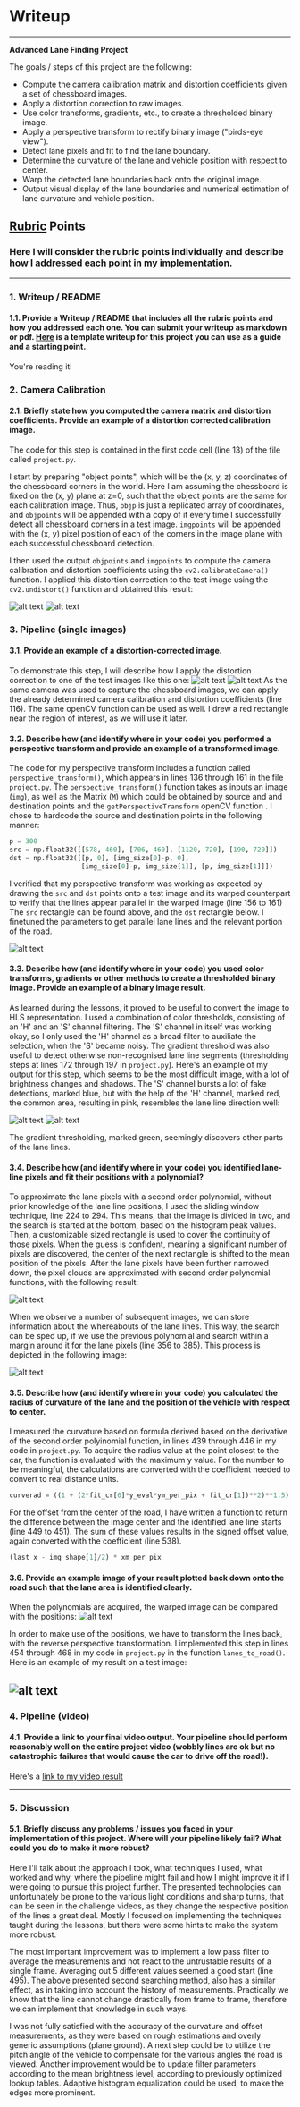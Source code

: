 # Writeup

---

**Advanced Lane Finding Project**

The goals / steps of this project are the following:

* Compute the camera calibration matrix and distortion coefficients given a set of chessboard images.
* Apply a distortion correction to raw images.
* Use color transforms, gradients, etc., to create a thresholded binary image.
* Apply a perspective transform to rectify binary image ("birds-eye view").
* Detect lane pixels and fit to find the lane boundary.
* Determine the curvature of the lane and vehicle position with respect to center.
* Warp the detected lane boundaries back onto the original image.
* Output visual display of the lane boundaries and numerical estimation of lane curvature and vehicle position.

[//]: # (Image References)

[image1]: ./output_images/calibration2_1chbrd.jpg "checkered chess board"
[image2]: ./output_images/calibration2_2undist.jpg "undistorted chess board"
[image3]: ./test_images/straight_lines2.jpg "distorted road"
[image4]: ./output_images/straight_lines2_1roi.jpg "undistorted road"
[image5]: ./output_images/straight_lines2_1warped.jpg "top-down perspective"
[image6]: ./output_images/test5_1warped.jpg "before binary thresholding"
[image7]: ./output_images/test5_2color.jpg "after binary thresholding"
[image8]: ./output_images/test3_3slidingwindows.jpg "sliding window based search"
[image9]: ./output_images/test3_4polyband.jpg "polynomial band based search"
[image10]: ./output_images/test3_5birdeyelanes.jpg "resulting polynomials"
[image11]: ./output_images/test3_result.jpg "results transformed back to road image"
[image12]: ./output_images/.jpg " "
[image13]: ./output_images/.jpg " "
[image14]: ./output_images/.jpg " "
[image15]: ./output_images/.jpg " "
[image16]: ./output_images/.jpg " "
[video1]: ./output.mp4 "Video"

## [Rubric](https://review.udacity.com/#!/rubrics/571/view) Points

### Here I will consider the rubric points individually and describe how I addressed each point in my implementation.  

---

### 1. Writeup / README

#### 1.1. Provide a Writeup / README that includes all the rubric points and how you addressed each one.  You can submit your writeup as markdown or pdf.  [Here](https://github.com/udacity/CarND-Advanced-Lane-Lines/blob/master/writeup_template.md) is a template writeup for this project you can use as a guide and a starting point.  

You're reading it!

### 2. Camera Calibration

#### 2.1. Briefly state how you computed the camera matrix and distortion coefficients. Provide an example of a distortion corrected calibration image.

The code for this step is contained in the first code cell (line 13) of the file called `project.py`.  

I start by preparing "object points", which will be the (x, y, z) coordinates of the chessboard corners in the world. Here I am assuming the chessboard is fixed on the (x, y) plane at z=0, such that the object points are the same for each calibration image.  Thus, `objp` is just a replicated array of coordinates, and `objpoints` will be appended with a copy of it every time I successfully detect all chessboard corners in a test image.  `imgpoints` will be appended with the (x, y) pixel position of each of the corners in the image plane with each successful chessboard detection.  

I then used the output `objpoints` and `imgpoints` to compute the camera calibration and distortion coefficients using the `cv2.calibrateCamera()` function.  I applied this distortion correction to the test image using the `cv2.undistort()` function and obtained this result: 

![alt text][image1]
![alt text][image2]

### 3. Pipeline (single images)

#### 3.1. Provide an example of a distortion-corrected image.

To demonstrate this step, I will describe how I apply the distortion correction to one of the test images like this one:
![alt text][image3]
![alt text][image4]
As the same camera was used to capture the chessboard images, we can apply the already determined camera calibration and distortion coefficients (line 116). The same openCV function can be used as well. I drew a red rectangle near the region of interest, as we will use it later.

#### 3.2. Describe how (and identify where in your code) you performed a perspective transform and provide an example of a transformed image.

The code for my perspective transform includes a function called `perspective_transform()`, which appears in lines 136 through 161 in the file `project.py`.  The `perspective_transform()` function takes as inputs an image (`img`), as well as the Matrix (`M`) which could be obtained by source and and destination points and the `getPerspectiveTransform` openCV function .  I chose to hardcode the source and destination points in the following manner:

```python
p = 300
src = np.float32([[578, 460], [706, 460], [1120, 720], [190, 720]])
dst = np.float32([[p, 0], [img_size[0]-p, 0],
                  [img_size[0]-p, img_size[1]], [p, img_size[1]]])
```

I verified that my perspective transform was working as expected by drawing the `src` and `dst` points onto a test image and its warped counterpart to verify that the lines appear parallel in the warped image (line 156 to 161) The `src` rectangle can be found above, and the `dst` rectangle below. I finetuned the parameters to get parallel lane lines and the relevant portion of the road.

![alt text][image5]

#### 3.3. Describe how (and identify where in your code) you used color transforms, gradients or other methods to create a thresholded binary image.  Provide an example of a binary image result.

As learned during the lessons, it proved to be useful to convert the image to HLS representation. I used a combination of color thresholds, consisting of an 'H' and an 'S' channel filtering. The 'S' channel in itself was working okay, so I only used the 'H' channel as a broad filter to auxiliate the selection, when the 'S' became noisy. The gradient threshold was also useful to detect otherwise non-recognised lane line segments (thresholding steps at lines 172 through 197 in `project.py`).  Here's an example of my output for this step, which seems to be the most difficult image, with a lot of brightness changes and shadows. The 'S' channel bursts a lot of fake detections, marked blue, but with the help of the 'H' channel, marked red, the common area, resulting in pink, resembles the lane line direction well:

![alt text][image6]
![alt text][image7]

The gradient thresholding, marked green, seemingly discovers other parts of the lane lines.

#### 3.4. Describe how (and identify where in your code) you identified lane-line pixels and fit their positions with a polynomial?
To approximate the lane pixels with a second order polynomial, without prior knowledge of the lane line positions, I used the sliding window technique, line 224 to 294. This means, that the image is divided in two, and the search is started at the bottom, based on the histogram peak values. Then, a customizable sized rectangle is used to cover the continuity of those pixels. When the guess is confident, meaning a significant number of pixels are discovered, the center of the next rectangle is shifted to the mean position of the pixels. After the lane pixels have been further narrowed down, the pixel clouds are approximated with second order polynomial functions, with the following result:

![alt text][image8]

When we observe a number of subsequent images, we can store information about the whereabouts of the lane lines. This way, the search can be sped up, if we use the previous polynomial and search within a margin around it for the lane pixels (line 356 to 385). This process is depicted in the following image:

![alt text][image9]

#### 3.5. Describe how (and identify where in your code) you calculated the radius of curvature of the lane and the position of the vehicle with respect to center.

I measured the curvature based on formula derived based on the derivative of the second order polyinomial function, in lines 439 through 446 in my code in `project.py`. To acquire the radius value at the point closest to the car, the function is evaluated with the maximum y value. For the number to be meaningful, the calculations are converted with the coefficient needed to convert to real distance units.

```python
curverad = ((1 + (2*fit_cr[0]*y_eval*ym_per_pix + fit_cr[1])**2)**1.5) / np.absolute(2*fit_cr[0])
```

For the offset from the center of the road, I have written a function to return the difference between the image center and the identified lane line starts (line 449 to 451). The sum of these values results in the signed offset value, again converted with the coefficient (line 538).

```python
(last_x - img_shape[1]/2) * xm_per_pix
```

#### 3.6. Provide an example image of your result plotted back down onto the road such that the lane area is identified clearly.

When the polynomials are acquired, the warped image can be compared with the positions:
![alt text][image10]

In order to make use of the positions, we have to transform the lines back, with the reverse perspective transformation. I implemented this step in lines 454 through 468 in my code in `project.py` in the function `lanes_to_road()`.  Here is an example of my result on a test image:

![alt text][image11]
---

### 4. Pipeline (video)

#### 4.1. Provide a link to your final video output.  Your pipeline should perform reasonably well on the entire project video (wobbly lines are ok but no catastrophic failures that would cause the car to drive off the road!).

Here's a [link to my video result](./project_video.mp4)

---

### 5. Discussion

#### 5.1. Briefly discuss any problems / issues you faced in your implementation of this project.  Where will your pipeline likely fail?  What could you do to make it more robust?

Here I'll talk about the approach I took, what techniques I used, what worked and why, where the pipeline might fail and how I might improve it if I were going to pursue this project further. The presented technologies can unfortunately be prone to the various light conditions and sharp turns, that can be seen in the challenge videos, as they change the respective position of the lines a great deal. Mostly I focused on implementing the techniques taught during the lessons, but there were some hints to make the system more robust.

The most important improvement was to implement a low pass filter to average the measurements and not react to the untrustable results of a single frame. Averaging out 5 different values seemed a good start (line 495). The above presented second searching method, also has a similar effect, as in taking into account the history of measurements. Practically we know that the line cannot change drastically from frame to frame, therefore we can implement that knowledge in such ways.

I was not fully satisfied with the accuracy of the curvature and offset measurements, as they were based on rough estimations and overly generic assumptions (plane ground). A next step could be to utilize the pitch angle of the vehicle to compensate for the various angles the road is viewed. Another improvement would be to update filter parameters according to the mean brightness level, according to previously optimized lookup tables. Adaptive histogram equalization could be used, to make the edges more prominent.
